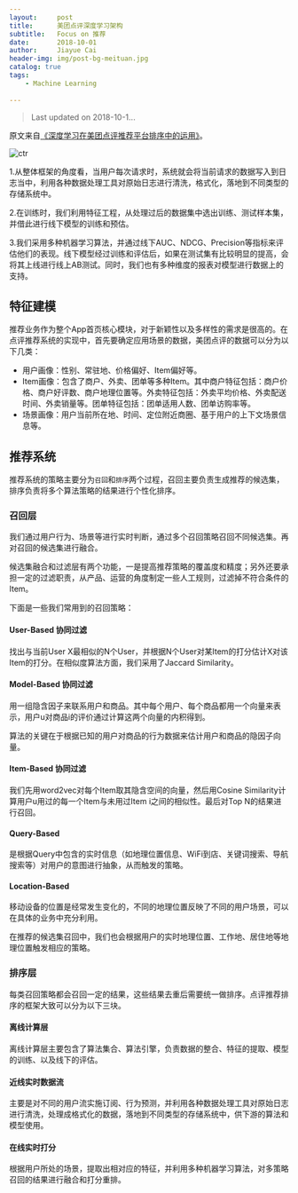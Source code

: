 ```yaml
---
layout:     post
title:      美团点评深度学习架构
subtitle:   Focus on 推荐
date:       2018-10-01
author:     Jiayue Cai
header-img: img/post-bg-meituan.jpg
catalog: true
tags:
    - Machine Learning
    
---
```



>Last updated on 2018-10-1... 

原文来自[《深度学习在美团点评推荐平台排序中的运用》](https://cloud.tencent.com/developer/article/1058374)。

![ctr](https://ask.qcloudimg.com/http-save/yehe-1468635/hbd6rsq9ye.jpeg?imageView2/2/w/1620)

1.从整体框架的角度看，当用户每次请求时，系统就会将当前请求的数据写入到日志当中，利用各种数据处理工具对原始日志进行清洗，格式化，落地到不同类型的存储系统中。

2.在训练时，我们利用特征工程，从处理过后的数据集中选出训练、测试样本集，并借此进行线下模型的训练和预估。

3.我们采用多种机器学习算法，并通过线下AUC、NDCG、Precision等指标来评估他们的表现。线下模型经过训练和评估后，如果在测试集有比较明显的提高，会将其上线进行线上AB测试。同时，我们也有多种维度的报表对模型进行数据上的支持。

## 特征建模

推荐业务作为整个App首页核心模块，对于新颖性以及多样性的需求是很高的。在点评推荐系统的实现中，首先要确定应用场景的数据，美团点评的数据可以分为以下几类：
- 用户画像：性别、常驻地、价格偏好、Item偏好等。
- Item画像：包含了商户、外卖、团单等多种Item。其中商户特征包括：商户价格、商户好评数、商户地理位置等。外卖特征包括：外卖平均价格、外卖配送时间、外卖销量等。团单特征包括：团单适用人数、团单访购率等。
- 场景画像：用户当前所在地、时间、定位附近商圈、基于用户的上下文场景信息等。

## 推荐系统

推荐系统的策略主要分为`召回`和`排序`两个过程，召回主要负责生成推荐的候选集，排序负责将多个算法策略的结果进行个性化排序。

### 召回层

我们通过用户行为、场景等进行实时判断，通过多个召回策略召回不同候选集。再对召回的候选集进行融合。

候选集融合和过滤层有两个功能，一是提高推荐策略的覆盖度和精度；另外还要承担一定的过滤职责，从产品、运营的角度制定一些人工规则，过滤掉不符合条件的Item。

下面是一些我们常用到的召回策略：

#### User-Based 协同过滤

找出与当前User X最相似的N个User，并根据N个User对某Item的打分估计X对该Item的打分。在相似度算法方面，我们采用了Jaccard Similarity。

#### Model-Based 协同过滤

用一组隐含因子来联系用户和商品。其中每个用户、每个商品都用一个向量来表示，用户u对商品i的评价通过计算这两个向量的内积得到。

算法的关键在于根据已知的用户对商品的行为数据来估计用户和商品的隐因子向量。

#### Item-Based 协同过滤

我们先用word2vec对每个Item取其隐含空间的向量，然后用Cosine Similarity计算用户u用过的每一个Item与未用过Item i之间的相似性。最后对Top N的结果进行召回。

#### Query-Based 

是根据Query中包含的实时信息（如地理位置信息、WiFi到店、关键词搜索、导航搜索等）对用户的意图进行抽象，从而触发的策略。

#### Location-Based

移动设备的位置是经常发生变化的，不同的地理位置反映了不同的用户场景，可以在具体的业务中充分利用。

在推荐的候选集召回中，我们也会根据用户的实时地理位置、工作地、居住地等地理位置触发相应的策略。

### 排序层

每类召回策略都会召回一定的结果，这些结果去重后需要统一做排序。点评推荐排序的框架大致可以分为以下三块。

#### 离线计算层

离线计算层主要包含了算法集合、算法引擎，负责数据的整合、特征的提取、模型的训练、以及线下的评估。

#### 近线实时数据流

主要是对不同的用户流实施订阅、行为预测，并利用各种数据处理工具对原始日志进行清洗，处理成格式化的数据，落地到不同类型的存储系统中，供下游的算法和模型使用。

#### 在线实时打分

根据用户所处的场景，提取出相对应的特征，并利用多种机器学习算法，对多策略召回的结果进行融合和打分重排。


